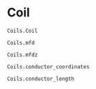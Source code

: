 # Coil

```@docs
Coils.Coil
```

```@docs
Coils.mfd
```

```@docs
Coils.mfdz
```

```@docs
Coils.conductor_coordinates
```

```@docs
Coils.conductor_length
```